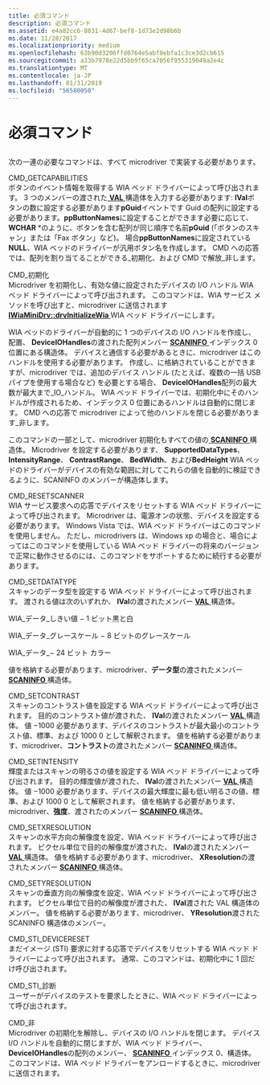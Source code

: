 ```yaml
---
title: 必須コマンド
description: 必須コマンド
ms.assetid: e4a82cc6-8031-4d67-bef8-1d73e2d98b6b
ms.date: 11/28/2017
ms.localizationpriority: medium
ms.openlocfilehash: 63b90d3206ffd0764e5abf8ebfa1c3ce3d2cb615
ms.sourcegitcommit: a33b7978e22d5bb9f65ca7056f955319049a2e4c
ms.translationtype: MT
ms.contentlocale: ja-JP
ms.lasthandoff: 01/31/2019
ms.locfileid: "56580050"
---
```

# <a name="required-commands"></a>必須コマンド


## <span id="ddk_required_commands_si"></span><span id="DDK_REQUIRED_COMMANDS_SI"></span>


次の一連の必要なコマンドは、すべて microdriver で実装する必要があります。

<span id="CMD_GETCAPABILITIES"></span><span id="cmd_getcapabilities"></span>CMD\_GETCAPABILITIES  
ボタンのイベント情報を取得する WIA ベッド ドライバーによって呼び出されます。 3 つのメンバーの渡された[ **VAL** ](https://msdn.microsoft.com/library/windows/hardware/ff548627)構造体を入力する必要があります: **lVal**ボタンの数に設定する必要があります**pGuid**イベントです Guid の配列に設定する必要があります。**ppButtonNames**に設定することができます必要に応じて、 **WCHAR** \*のように、ボタンを含む配列が同じ順序で名前**pGuid** (「ボタンのスキャン」または「Fax ボタン」など)。 場合**ppButtonNames**に設定されている**NULL**、WIA ベッドのドライバーが汎用ボタン名を作成します。 CMD への応答では、配列を割り当てることができる\_初期化、および CMD で解放\_非します。

<span id="CMD_INITIALIZE"></span><span id="cmd_initialize"></span>CMD\_初期化  
Microdriver を初期化し、有効な値に設定されたデバイスの I/O ハンドル WIA ベッド ドライバーによって呼び出されます。 このコマンドは、WIA サービス メソッドを呼び出すと、microdriver に送信されます[ **IWiaMiniDrv::drvInitializeWia** ](https://msdn.microsoft.com/library/windows/hardware/ff544986) WIA ベッド ドライバーにします。

WIA ベッドのドライバーが自動的に 1 つのデバイスの I/O ハンドルを作成し、配置、 **DeviceIOHandles**の渡された配列メンバー [ **SCANINFO** ](https://msdn.microsoft.com/library/windows/hardware/ff547361)インデックス 0 位置にある構造体。 デバイスと通信する必要があるときに、microdriver はこのハンドルを使用する必要があります。 作成し、に格納されていることができますが、microdriver では、追加のデバイス ハンドル (たとえば、複数の一括 USB パイプを使用する場合など) を必要とする場合、 **DeviceIOHandles**配列の最大数が最大まで\_IO\_ハンドル。 WIA ベッド ドライバーでは、初期化中にそのハンドルが作成されるため、インデックス 0 位置にあるハンドルは自動的に閉じます。 CMD への応答で microdriver によって他のハンドルを閉じる必要があります\_非します。

このコマンドの一部として、microdriver 初期化もすべての値の[ **SCANINFO** ](https://msdn.microsoft.com/library/windows/hardware/ff547361)構造体。 Microdriver を設定する必要があります、 **SupportedDataTypes**、 **IntensityRange**、 **ContrastRange**、 **BedWidth**、および**BedHeight** WIA ベッドのドライバーがデバイスの有効な範囲に対してこれらの値を自動的に検証できるように、SCANINFO のメンバーが構造体します。

<span id="CMD_RESETSCANNER"></span><span id="cmd_resetscanner"></span>CMD\_RESETSCANNER  
WIA サービス要求への応答でデバイスをリセットする WIA ベッド ドライバーによって呼び出されます。 Microdriver は、電源オンの状態、デバイスを設定する必要があります。 Windows Vista では、WIA ベッド ドライバーはこのコマンドを使用しません。 ただし、microdrivers は、Windows xp の場合と、場合によってはこのコマンドを使用している WIA ベッド ドライバーの将来のバージョンで正常に動作させるのには、このコマンドをサポートするために続行する必要があります。

<span id="CMD_SETDATATYPE"></span><span id="cmd_setdatatype"></span>CMD\_SETDATATYPE  
スキャンのデータ型を設定する WIA ベッド ドライバーによって呼び出されます。 渡される値は次のいずれか、 **lVal**の渡されたメンバー [ **VAL** ](https://msdn.microsoft.com/library/windows/hardware/ff548627)構造体。

WIA\_データ\_しきい値 − 1 ビット黒と白

WIA\_データ\_グレースケール − 8 ビットのグレースケール

WIA\_データ\_− 24 ビット カラー

値を格納する必要があります、microdriver、**データ型**の渡されたメンバー [ **SCANINFO** ](https://msdn.microsoft.com/library/windows/hardware/ff547361)構造体。

<span id="CMD_SETCONTRAST"></span><span id="cmd_setcontrast"></span>CMD\_SETCONTRAST  
スキャンのコントラスト値を設定する WIA ベッド ドライバーによって呼び出されます。 目的のコントラスト値が渡された、 **lVal**の渡されたメンバー [ **VAL** ](https://msdn.microsoft.com/library/windows/hardware/ff548627)構造体。 値 −1000 必要があります、デバイスのコントラストが最大最小のコントラスト値、標準、および 1000 0 として解釈されます。 値を格納する必要があります、microdriver、**コントラスト**の渡されたメンバー [ **SCANINFO** ](https://msdn.microsoft.com/library/windows/hardware/ff547361)構造体。

<span id="CMD_SETINTENSITY"></span><span id="cmd_setintensity"></span>CMD\_SETINTENSITY  
輝度またはスキャンの明るさの値を設定する WIA ベッド ドライバーによって呼び出されます。 目的の輝度値が渡された、 **lVal**の渡されたメンバー [ **VAL** ](https://msdn.microsoft.com/library/windows/hardware/ff548627)構造体。 値 −1000 必要があります、デバイスの最大輝度に最も低い明るさの値、標準、および 1000 0 として解釈されます。 値を格納する必要があります、microdriver、**強度**、渡されたのメンバー [ **SCANINFO** ](https://msdn.microsoft.com/library/windows/hardware/ff547361)構造体。

<span id="CMD_SETXRESOLUTION"></span><span id="cmd_setxresolution"></span>CMD\_SETXRESOLUTION  
スキャンの水平方向の解像度を設定、WIA ベッド ドライバーによって呼び出されます。 ピクセル単位で目的の解像度が渡された、 **lVal**の渡されたメンバー [ **VAL** ](https://msdn.microsoft.com/library/windows/hardware/ff548627)構造体。 値を格納する必要があります、microdriver、 **XResolution**の渡されたメンバー [ **SCANINFO** ](https://msdn.microsoft.com/library/windows/hardware/ff547361)構造体。

<span id="CMD_SETYRESOLUTION"></span><span id="cmd_setyresolution"></span>CMD\_SETYRESOLUTION  
スキャンの垂直方向の解像度を設定、WIA ベッド ドライバーによって呼び出されます。 ピクセル単位で目的の解像度が渡された、 **lVal**渡された VAL 構造体のメンバー。 値を格納する必要があります、microdriver、 **YResolution**渡された SCANINFO 構造体のメンバー。

<span id="CMD_STI_DEVICERESET"></span><span id="cmd_sti_devicereset"></span>CMD\_STI\_DEVICERESET  
まだイメージ (STI) 要求に対する応答でデバイスをリセットする WIA ベッド ドライバーによって呼び出されます。 通常、このコマンドは、初期化中に 1 回だけ呼び出されます。

<span id="CMD_STI_DIAGNOSTIC"></span><span id="cmd_sti_diagnostic"></span>CMD\_STI\_診断  
ユーザーがデバイスのテストを要求したときに、WIA ベッド ドライバーによって呼び出されます。

<span id="CMD_UNINITIALIZE"></span><span id="cmd_uninitialize"></span>CMD\_非  
Microdriver の初期化を解除し、デバイスの I/O ハンドルを閉じます。 デバイス I/O ハンドルを自動的に閉じますが、WIA ベッド ドライバー、 **DeviceIOHandles**の配列のメンバー、 [ **SCANINFO** ](https://msdn.microsoft.com/library/windows/hardware/ff547361)インデックス 0、構造体。 このコマンドは、WIA ベッド ドライバーをアンロードするときに、microdriver に送信されます。

 

 






